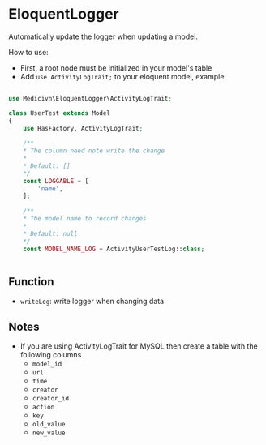 # EloquentLogger

Automatically update the logger when updating a model.

How to use:

- First, a root node must be initialized in your model's table
- Add `use ActivityLogTrait;` to your eloquent model, example:

```php 

use Medicivn\EloquentLogger\ActivityLogTrait;

class UserTest extends Model
{
    use HasFactory, ActivityLogTrait;
    
    /**
    * The column need note write the change
    *
    * Default: []
    */
    const LOGGABLE = [
        'name',
    ];
    
    /**
    * The model name to record changes
    *
    * Default: null
    */
    const MODEL_NAME_LOG = ActivityUserTestLog::class;
    
```

## Function

- `writeLog`: write logger when changing data

## Notes

- If you are using ActivityLogTrait for MySQL then create a table with the following columns
  + `model_id`
  + `url`
  + `time`
  + `creator`
  + `creator_id`
  + `action`
  + `key`
  + `old_value`
  + `new_value`
